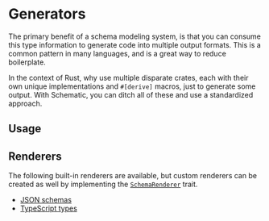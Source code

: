 # Generators

The primary benefit of a schema modeling system, is that you can consume this type information to
generate code into multiple output formats. This is a common pattern in many languages, and is a
great way to reduce boilerplate.

In the context of Rust, why use multiple disparate crates, each with their own unique
implementations and `#[derive]` macros, just to generate some output. With Schematic, you can ditch
all of these and use a standardized approach.

## Usage

## Renderers

The following built-in renderers are available, but custom renderers can be created as well by
implementing the
[`SchemaRenderer`](https://docs.rs/schematic/latest/schematic/schema/trait.SchemaRenderer.html)
trait.

- [JSON schemas](./json-schema.md)
- [TypeScript types](./typescript.md)
